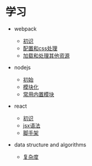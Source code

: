 # 学习

* webpack
    - [初识](learn-webpack/1.first.md)
    - [配置和css处理](learn-webpack/2.config_css.md)
    - [加载和处理其他资源](learn-webpack/3.load_other.md)

* nodejs
    - [初始](learn-nodejs/1.first.md)
    - [模块化](learn-nodejs/2.module.md)
    - [常用内置模块](learn-nodejs/3.buildin_modules.md)

* react
    - [初识](learn-react/1.first.md)
    - [jsx语法](learn-react/2.jsx.md)
    - [脚手架](learn-react/3.cra.md)

* data structure and algorithms
    - [复杂度](learn-data-structure-algorithms/1.complexity.md)